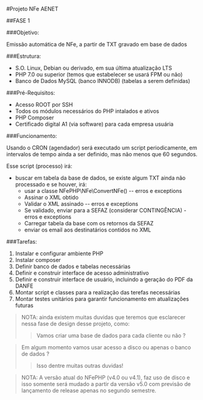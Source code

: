 #Projeto NFe AENET

##FASE 1

###Objetivo:

Emissão automática de NFe, a partir de TXT gravado em base de dados

###Estrutura:

* S.O. Linux, Debian ou derivado, em sua última atualização LTS
* PHP 7.0 ou superior (temos que estabelecer se usará FPM ou não)
* Banco de Dados MySQL (banco INNODB) (tabelas a serem definidas)

###Pré-Requisitos:

* Acesso ROOT por SSH
* Todos os módulos necessários do PHP intalados e ativos
* PHP Composer
* Certificado digital A1 (via software) para cada empresa usuária

###Funcionamento:

Usando o CRON (agendador) será executado um script periodicamente, em intervalos de tempo ainda a ser definido, mas não menos que 60 segundos.

Esse script (processo) irá:

* buscar em tabela da base de dados, se existe algum TXT ainda não processado e se houver, irá:
  * usar a classe NFePHP\NFe\ConvertNFe() -- erros e exceptions
  * Assinar o XML obtido 
  * Validar o XML assinado -- erros e exceptions
  * Se validado, enviar para a SEFAZ (considerar CONTINGÊNCIA) - erros e exceptions   
  * Carregar tabela da base com os retornos da SEFAZ
  * enviar os email aos destinatários contidos no XML 
	
###Tarefas:

1. Instalar e configurar ambiente PHP
2. Instalar composer
3. Definir banco de dados e tabelas necessárias
4. Definir e construir interface de acesso administrativo
5. Definir e construir interface de usuário, incluindo a geração do PDF da DANFE
6. Montar script e classes para a realização das terefas necessárias
7. Montar testes unitários para garantir funcionamento em atualizações futuras

>NOTA: ainda existem muitas duvidas que teremos que esclarecer nessa fase de design desse projeto, como:
>>Vamos criar uma base de dados para cada cliente ou não ?

>Em algum momento vamos usar acesso a disco ou apenas o banco de dados ?
>>Isso dentre muitas outras duvidas!

>NOTA: A versão atual do NFePHP (v4.0 ou v4.1), faz uso de disco e isso somente será mudado a partir da versão v5.0 com previsão de lançamento de release apenas no segundo semestre.

